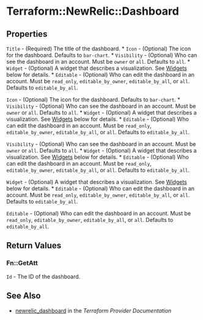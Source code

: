 # Terraform::NewRelic::Dashboard



## Properties

`Title` - (Required) The title of the dashboard. * `Icon` - (Optional) The icon for the dashboard.  Defaults to `bar-chart`. * `Visibility` - (Optional) Who can see the dashboard in an account. Must be `owner` or `all`. Defaults to `all`. * `Widget` - (Optional) A widget that describes a visualization. See [Widgets](#widgets) below for details. * `Editable` - (Optional) Who can edit the dashboard in an account. Must be `read_only`, `editable_by_owner`, `editable_by_all`, or `all`. Defaults to `editable_by_all`.

`Icon` - (Optional) The icon for the dashboard.  Defaults to `bar-chart`. * `Visibility` - (Optional) Who can see the dashboard in an account. Must be `owner` or `all`. Defaults to `all`. * `Widget` - (Optional) A widget that describes a visualization. See [Widgets](#widgets) below for details. * `Editable` - (Optional) Who can edit the dashboard in an account. Must be `read_only`, `editable_by_owner`, `editable_by_all`, or `all`. Defaults to `editable_by_all`.

`Visibility` - (Optional) Who can see the dashboard in an account. Must be `owner` or `all`. Defaults to `all`. * `Widget` - (Optional) A widget that describes a visualization. See [Widgets](#widgets) below for details. * `Editable` - (Optional) Who can edit the dashboard in an account. Must be `read_only`, `editable_by_owner`, `editable_by_all`, or `all`. Defaults to `editable_by_all`.

`Widget` - (Optional) A widget that describes a visualization. See [Widgets](#widgets) below for details. * `Editable` - (Optional) Who can edit the dashboard in an account. Must be `read_only`, `editable_by_owner`, `editable_by_all`, or `all`. Defaults to `editable_by_all`.

`Editable` - (Optional) Who can edit the dashboard in an account. Must be `read_only`, `editable_by_owner`, `editable_by_all`, or `all`. Defaults to `editable_by_all`.


## Return Values

### Fn::GetAtt

`Id` - The ID of the dashboard.

## See Also

* [newrelic_dashboard](https://www.terraform.io/docs/providers/newrelic/r/dashboard.html) in the _Terraform Provider Documentation_